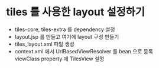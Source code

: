 # tiles 를 사용한 layout 설정하기
* tiles-core, tiles-extra 를 dependency 설정
* layout.jsp 를 만들고 여기에 layout 구성 만들기
* tiles_layout.xml 파일 생성
* context.xml 에서 UrlBasedViewResolver 를 bean 으로 등록  
viewClass property 에 TilesView 설정